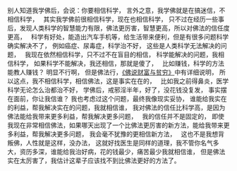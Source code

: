 别人知道我学佛后，会说：你要相信科学，
言外之意，我学佛就是在搞迷信，不相信科学，
&nbsp;
其实我学佛前很相信科学，现在也相信科学，
只不过在经历一些事后，发现人类科学的智慧能力有限，佛法更厉害，智慧更高，所以对佛法的信任度更高，
&nbsp;
科学有好处，能造出汽车手机等，给生活带来便利，但是有很多问题科学确实解决不了，
例如癌症、尿毒症，科学治不好，
这些是人类科学无法解决的问题，
&nbsp;
我现在依然相信科学，只不过不在盲目的相信，
科学能解决的问题，我相信科学，
如果科学不能解决，我还相信，那就是傻了，
&nbsp;
比如赚钱，科学的方法能教人赚钱？
明显不行啊，
但是佛法行，[《佛说财富与贫穷》](https://7qrbxke2v5.k.topthink.com/@kmrvnqw2lx/mulu.html)中有详细说明，
所以这点，我不相信科学，相信佛法，这是事实在在的，
&nbsp;
比如我之前得鼻炎，医学科学无论怎么治都治不好，
学佛后，戒邪淫半年，好了，没花钱没复发，
事实摆在面前，你让我信谁？
我也考虑过这个问题，最终我像现实妥协，
谁能给我实在的利益，帮我解决实在的问题，我就相信谁，
我对佛法的信任比科学高，是因为佛法能给我带来更多利益，帮我解决更多问题，
&nbsp;
我的信任并不是固定的，
即使我现在非常相信佛法，如果哪天出现了一个比佛法更厉害的新方法，能给我带来更多利益，帮我解决更多问题，
我会毫不犹豫的更相信新方法，
&nbsp;
这也不是我想背叛佛，人性就是这样，没办法，
这就好找医生是同样的道理，我不管你名气多大，资历多深，谁能给我治好病，花的钱最少，痛苦最少我就相信谁，
但是佛法实在太厉害了，我估计这辈子应该找不到比佛法更好的方法了。